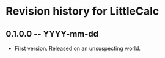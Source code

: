 # Revision history for LittleCalc

## 0.1.0.0 -- YYYY-mm-dd

* First version. Released on an unsuspecting world.

